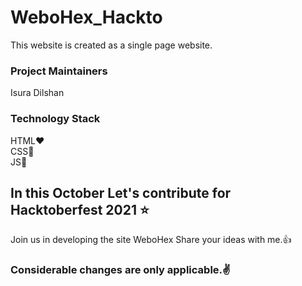 # WeboHex_Hackto
This website is created as a single page website.
### Project Maintainers
Isura Dilshan
### Technology Stack
 HTML:heart:\
 CSS:yellow_heart:\
 JS:purple_heart:
## In this October Let's contribute for Hacktoberfest 2021 :star:
Join us in developing the site WeboHex
Share your ideas with me.:+1:
### Considerable changes are only applicable.:v:
